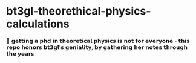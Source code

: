 # bt3gl-theorethical-physics-calculations
👾 𝗴𝗲𝘁𝘁𝗶𝗻𝗴 𝗮 𝗽𝗵𝗱 𝗶𝗻 𝘁𝗵𝗲𝗼𝗿𝗲𝘁𝗶𝗰𝗮𝗹 𝗽𝗵𝘆𝘀𝗶𝗰𝘀 𝗶𝘀 𝗻𝗼𝘁 𝗳𝗼𝗿 𝗲𝘃𝗲𝗿𝘆𝗼𝗻𝗲 - 𝘁𝗵𝗶𝘀 𝗿𝗲𝗽𝗼 𝗵𝗼𝗻𝗼𝗿𝘀 𝗯𝘁𝟯𝗴𝗹'𝘀 𝗴𝗲𝗻𝗶𝗮𝗹𝗶𝘁𝘆, 𝗯𝘆 𝗴𝗮𝘁𝗵𝗲𝗿𝗶𝗻𝗴 𝗵𝗲𝗿 𝗻𝗼𝘁𝗲𝘀 𝘁𝗵𝗿𝗼𝘂𝗴𝗵 𝘁𝗵𝗲 𝘆𝗲𝗮𝗿𝘀
